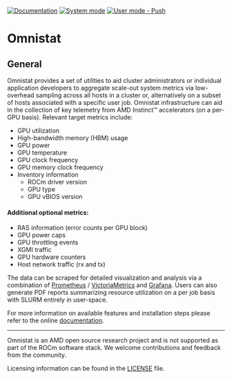 [![Documentation](https://github.com/ROCm/omnistat/actions/workflows/docs.yml/badge.svg)](https://rocm.github.io/omnistat/)
[![System mode](https://github.com/ROCm/omnistat/actions/workflows/test.yml/badge.svg)](https://github.com/ROCm/omnistat/actions/workflows/test.yml)
[![User mode - Push](https://github.com/ROCm/omnistat/actions/workflows/test-user-push.yml/badge.svg)](https://github.com/ROCm/omnistat/actions/workflows/test-user-push.yml)


# Omnistat

## General

Omnistat provides a set of utilities to aid cluster administrators or
individual application developers to aggregate scale-out system
metrics via low-overhead sampling across all hosts in a cluster or,
alternatively on a subset of hosts associated with a specific user
job. Omnistat infrastructure can aid in the collection of key
telemetry from AMD Instinct™ accelerators (on a per-GPU
basis). Relevant target metrics include:

* GPU utilization
* High-bandwidth memory (HBM) usage
* GPU power
* GPU temperature
* GPU clock frequency
* GPU memory clock frequency
* Inventory information
  * ROCm driver version
  * GPU type
  * GPU vBIOS version

#### Additional optional metrics:

* RAS information (error counts per GPU block)
* GPU power caps
* GPU throttling events
* XGMI traffic
* GPU hardware counters
* Host network traffic (rx and tx)


The data can be scraped for detailed visualization and analysis via a
combination of [Prometheus](https://prometheus.io/) /
[VictoriaMetrics](https://github.com/VictoriaMetrics/VictoriaMetrics)
and [Grafana](https://github.com/grafana/grafana). Users can also
generate PDF reports summarizing resource utilization on a per job
basis with SLURM entirely in user-space.


For more information on available features and installation steps
please refer to the online [documentation](https://rocm.github.io/omnistat/).

---
Omnistat is an AMD open source research project and is not supported
as part of the ROCm software stack. We welcome contributions and
feedback from the community.

Licensing information can be found in the [LICENSE](LICENSE) file.
